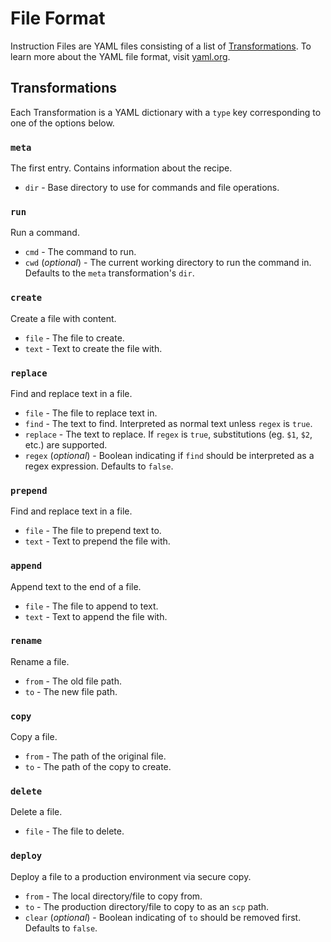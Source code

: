 # File Format

Instruction Files are YAML files consisting of a list of [Transformations](#transformations). To learn more about the YAML file format, visit [yaml.org](https://yaml.org/).

## Transformations

Each Transformation is a YAML dictionary with a `type` key corresponding to one of the options below.

### `meta`

The first entry. Contains information about the recipe.

* `dir` - Base directory to use for commands and file operations.

### `run`

Run a command.

* `cmd` - The command to run.
* `cwd` (*optional*) - The current working directory to run the command in. Defaults to the `meta` transformation's `dir`.

### `create`

Create a file with content.

* `file` - The file to create.
* `text` - Text to create the file with.

### `replace`

Find and replace text in a file.

* `file` - The file to replace text in.
* `find` - The text to find. Interpreted as normal text unless `regex` is `true`.
* `replace` - The text to replace. If `regex` is `true`, substitutions (eg. `$1`, `$2`, etc.) are supported.
* `regex` (*optional*) - Boolean indicating if `find` should be interpreted as a regex expression. Defaults to `false`.

### `prepend`

Find and replace text in a file.

* `file` - The file to prepend text to.
* `text` - Text to prepend the file with.

### `append`

Append text to the end of a file.

* `file` - The file to append to text.
* `text` - Text to append the file with.

### `rename`

Rename a file.

* `from` - The old file path.
* `to` - The new file path.

### `copy`

Copy a file.

* `from` - The path of the original file.
* `to` - The path of the copy to create.

### `delete`

Delete a file.

* `file` - The file to delete.

### `deploy`

Deploy a file to a production environment via secure copy.

* `from` - The local directory/file to copy from.
* `to` - The production directory/file to copy to as an `scp` path.
* `clear` (*optional*) - Boolean indicating of `to` should be removed first. Defaults to `false`.
